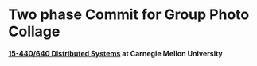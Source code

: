 # Two phase Commit for Group Photo Collage
**[15-440/640 Distributed Systems](https://www.andrew.cmu.edu/course/15-440/) at Carnegie Mellon University**

